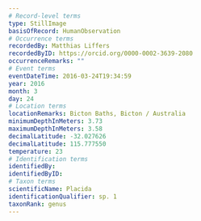 ```yaml
---
# Record-level terms
type: StillImage
basisOfRecord: HumanObservation
# Occurrence terms
recordedBy: Matthias Liffers
recordedByID: https://orcid.org/0000-0002-3639-2080
occurrenceRemarks: ""
# Event terms
eventDateTime: 2016-03-24T19:34:59
year: 2016
month: 3
day: 24
# Location terms
locationRemarks: Bicton Baths, Bicton / Australia
minimumDepthInMeters: 3.73
maximumDepthInMeters: 3.58
decimalLatitude: -32.027626
decimalLatitude: 115.777550
temperature: 23
# Identification terms
identifiedBy: 
identifiedByID: 
# Taxon terms
scientificName: Placida
identificationQualifier: sp. 1
taxonRank: genus
---
```

